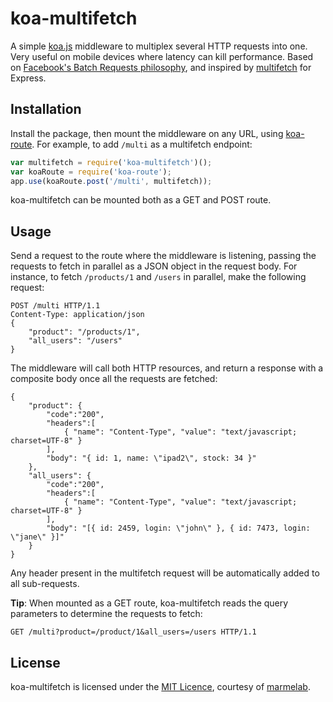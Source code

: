 # koa-multifetch

A simple [koa.js](http://koajs.com/) middleware to multiplex several HTTP requests into one. Very useful on mobile devices where latency can kill performance. Based on [Facebook's Batch Requests philosophy](https://developers.facebook.com/docs/graph-api/making-multiple-requests), and inspired by [multifetch](https://github.com/e-conomic/multifetch) for Express.

## Installation

Install the package, then mount the middleware on any URL, using [koa-route](https://github.com/koajs/route). For example, to add `/multi` as a multifetch endpoint:

```js
var multifetch = require('koa-multifetch')();
var koaRoute = require('koa-route');
app.use(koaRoute.post('/multi', multifetch));
```

koa-multifetch can be mounted both as a GET and POST route.

## Usage

Send a request to the route where the middleware is listening, passing the requests to fetch in parallel as a JSON object in the request body. For instance, to fetch `/products/1` and `/users` in parallel, make the following request:

```
POST /multi HTTP/1.1
Content-Type: application/json
{
    "product": "/products/1",
    "all_users": "/users"
} 
```

The middleware will call both HTTP resources, and return a response with a composite body once all the requests are fetched:
```
{ 
    "product": {
        "code":"200",
        "headers":[
            { "name": "Content-Type", "value": "text/javascript; charset=UTF-8" }
        ],
        "body": "{ id: 1, name: \"ipad2\", stock: 34 }"
    },
    "all_users": {
        "code":"200",
        "headers":[
            { "name": "Content-Type", "value": "text/javascript; charset=UTF-8" }
        ],
        "body": "[{ id: 2459, login: \"john\" }, { id: 7473, login: \"jane\" }]"
    }
}
```

Any header present in the multifetch request will be automatically added to all sub-requests.

**Tip**: When mounted as a GET route, koa-multifetch reads the query parameters to determine the requests to fetch:

```
GET /multi?product=/product/1&all_users=/users HTTP/1.1
```

## License

koa-multifetch is licensed under the [MIT Licence](LICENSE), courtesy of [marmelab](http://marmelab.com).
